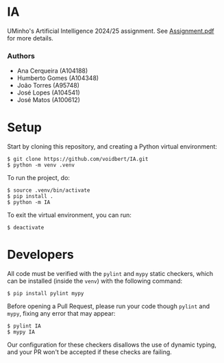 # IA

UMinho's Artificial Intelligence 2024/25 assignment. See [Assignment.pdf](Assignment.pdf) for more
details.

### Authors

 - Ana Cerqueira (A104188)
 - Humberto Gomes (A104348)
 - João Torres (A95748)
 - José Lopes (A104541)
 - José Matos (A100612)

# Setup

Start by cloning this repository, and creating a Python virtual environment:

```
$ git clone https://github.com/voidbert/IA.git
$ python -m venv .venv
```

To run the project, do:

```
$ source .venv/bin/activate
$ pip install .
$ python -m IA
```

To exit the virtual environment, you can run:

```
$ deactivate
```

# Developers

All code must be verified with the `pylint` and `mypy` static checkers, which can be installed
(inside the `venv`) with the following command:

```
$ pip install pylint mypy
```

Before opening a Pull Request, please run your code though `pylint` and `mypy`, fixing any error
that may appear:

```
$ pylint IA
$ mypy IA
```

Our configuration for these checkers disallows the use of dynamic typing, and your PR won't be
accepted if these checks are failing.
